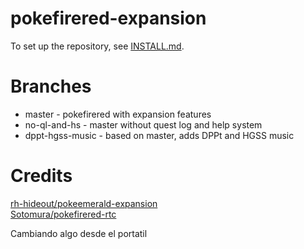 # pokefirered-expansion

To set up the repository, see [INSTALL.md](https://github.com/rh-hideout/pokeemerald-expansion/blob/upcoming/INSTALL.md).
# Branches
- master - pokefirered with expansion features
- no-ql-and-hs - master without quest log and help system
- dppt-hgss-music - based on master, adds DPPt and HGSS music
# Credits
[rh-hideout/pokeemerald-expansion](https://github.com/rh-hideout/pokeemerald-expansion/wiki/Credits)  
[Sotomura/pokefirered-rtc](https://github.com/Sotomura/pokefirered/tree/pokefirered-rtc)

Cambiando algo desde el portatil